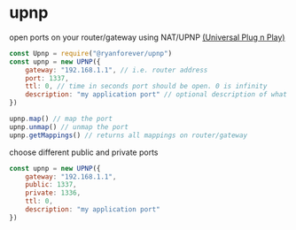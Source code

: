 # upnp
open ports on your router/gateway using NAT/UPNP [(Universal Plug n Play)](https://en.wikipedia.org/wiki/Universal_Plug_and_Play)

```javascript
const Upnp = require("@ryanforever/upnp")
const upnp = new UPNP({
    gateway: "192.168.1.1", // i.e. router address
    port: 1337,
    ttl: 0, // time in seconds port should be open. 0 is infinity
    description: "my application port" // optional description of what this port is for
})

upnp.map() // map the port
upnp.unmap() // unmap the port
upnp.getMappings() // returns all mappings on router/gateway
```

choose different public and private ports
```javascript
const upnp = new UPNP({
    gateway: "192.168.1.1",
    public: 1337,
    private: 1336,
    ttl: 0,
    description: "my application port"
})
```